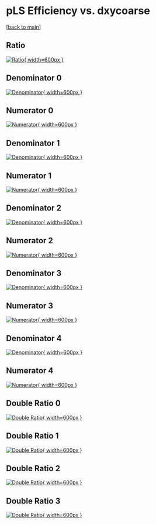 # pLS Efficiency vs. dxycoarse

[[back to main](./)]



## Ratio

[![Ratio](../mtv/var/pLS_base_11_0_eff_dxycoarse.png){ width=600px }](../mtv/var/pLS_base_11_0_eff_dxycoarse.pdf)

## Denominator 0

[![Denominator](../mtv/den/pLS_base_11_0_eff_dxycoarse_den0.png){ width=600px }](../mtv/den/pLS_base_11_0_eff_dxycoarse_den0.pdf)

## Numerator 0

[![Numerator](../mtv/num/pLS_base_11_0_eff_dxycoarse_num0.png){ width=600px }](../mtv/num/pLS_base_11_0_eff_dxycoarse_num0.pdf)

## Denominator 1

[![Denominator](../mtv/den/pLS_base_11_0_eff_dxycoarse_den1.png){ width=600px }](../mtv/den/pLS_base_11_0_eff_dxycoarse_den1.pdf)

## Numerator 1

[![Numerator](../mtv/num/pLS_base_11_0_eff_dxycoarse_num1.png){ width=600px }](../mtv/num/pLS_base_11_0_eff_dxycoarse_num1.pdf)

## Denominator 2

[![Denominator](../mtv/den/pLS_base_11_0_eff_dxycoarse_den2.png){ width=600px }](../mtv/den/pLS_base_11_0_eff_dxycoarse_den2.pdf)

## Numerator 2

[![Numerator](../mtv/num/pLS_base_11_0_eff_dxycoarse_num2.png){ width=600px }](../mtv/num/pLS_base_11_0_eff_dxycoarse_num2.pdf)

## Denominator 3

[![Denominator](../mtv/den/pLS_base_11_0_eff_dxycoarse_den3.png){ width=600px }](../mtv/den/pLS_base_11_0_eff_dxycoarse_den3.pdf)

## Numerator 3

[![Numerator](../mtv/num/pLS_base_11_0_eff_dxycoarse_num3.png){ width=600px }](../mtv/num/pLS_base_11_0_eff_dxycoarse_num3.pdf)

## Denominator 4

[![Denominator](../mtv/den/pLS_base_11_0_eff_dxycoarse_den4.png){ width=600px }](../mtv/den/pLS_base_11_0_eff_dxycoarse_den4.pdf)

## Numerator 4

[![Numerator](../mtv/num/pLS_base_11_0_eff_dxycoarse_num4.png){ width=600px }](../mtv/num/pLS_base_11_0_eff_dxycoarse_num4.pdf)

## Double Ratio 0

[![Double Ratio](../mtv/ratio/pLS_base_11_0_eff_dxycoarse_ratio0.png){ width=600px }](../mtv/ratio/pLS_base_11_0_eff_dxycoarse_ratio0.pdf)

## Double Ratio 1

[![Double Ratio](../mtv/ratio/pLS_base_11_0_eff_dxycoarse_ratio1.png){ width=600px }](../mtv/ratio/pLS_base_11_0_eff_dxycoarse_ratio1.pdf)

## Double Ratio 2

[![Double Ratio](../mtv/ratio/pLS_base_11_0_eff_dxycoarse_ratio2.png){ width=600px }](../mtv/ratio/pLS_base_11_0_eff_dxycoarse_ratio2.pdf)

## Double Ratio 3

[![Double Ratio](../mtv/ratio/pLS_base_11_0_eff_dxycoarse_ratio3.png){ width=600px }](../mtv/ratio/pLS_base_11_0_eff_dxycoarse_ratio3.pdf)

